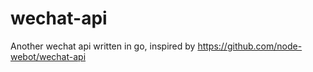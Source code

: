 # wechat-api
Another wechat api written in go, inspired by https://github.com/node-webot/wechat-api
